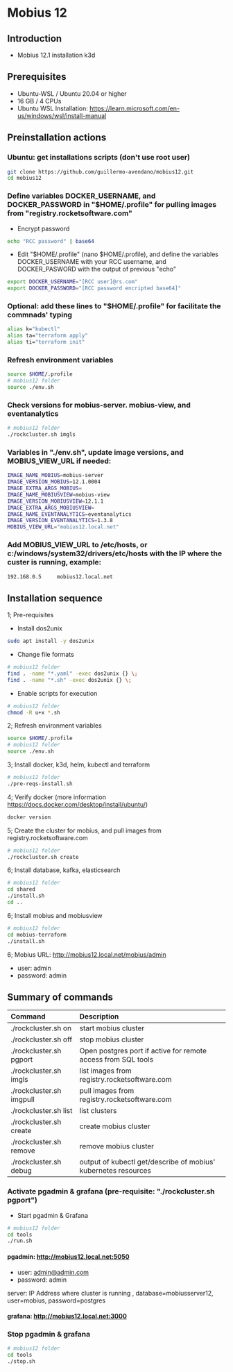 # Mobius 12

## Introduction

- Mobius 12.1 installation k3d

## Prerequisites

- Ubuntu-WSL / Ubuntu 20.04 or higher
- 16 GB / 4 CPUs
- Ubuntu WSL Installation: https://learn.microsoft.com/en-us/windows/wsl/install-manual

## Preinstallation actions
### Ubuntu: get installations scripts (don't use root user)
```bash
git clone https://github.com/guillermo-avendano/mobius12.git
cd mobius12
```
### Define variables DOCKER_USERNAME, and DOCKER_PASSWORD in "$HOME/.profile" for pulling images from "registry.rocketsoftware.com"
- Encrypt password
```bash
echo "RCC password" | base64
```
- Edit "$HOME/.profile" (nano $HOME/.profile), and define the variables DOCKER_USERNAME with your RCC username, and DOCKER_PASWORD with the output of previous "echo"
```bash
export DOCKER_USERNAME="[RCC user]@rs.com"
export DOCKER_PASSWORD="[RCC password encripted base64]"
```
### Optional: add these lines to "$HOME/.profile" for facilitate the commnads' typing
```bash
alias k="kubectl"
alias ta="terraform apply"
alias ti="terraform init"
```
### Refresh environment variables
```bash
source $HOME/.profile
# mobius12 folder
source ./env.sh
```
### Check versions for mobius-server. mobius-view, and eventanalytics
```bash
# mobius12 folder
./rockcluster.sh imgls
```

### Variables in "./env.sh", update image versions, and MOBIUS_VIEW_URL if needed:
```bash
IMAGE_NAME_MOBIUS=mobius-server
IMAGE_VERSION_MOBIUS=12.1.0004
IMAGE_EXTRA_ARGS_MOBIUS=
IMAGE_NAME_MOBIUSVIEW=mobius-view
IMAGE_VERSION_MOBIUSVIEW=12.1.1
IMAGE_EXTRA_ARGS_MOBIUSVIEW=
IMAGE_NAME_EVENTANALYTICS=eventanalytics
IMAGE_VERSION_EVENTANALYTICS=1.3.8
MOBIUS_VIEW_URL="mobius12.local.net"
```

###  Add MOBIUS_VIEW_URL to /etc/hosts, or c:/windows/system32/drivers/etc/hosts with the IP where the custer is running, example:
```bash
192.168.0.5     mobius12.local.net
```

## Installation sequence 

1; Pre-requisites
- Install dos2unix
```bash
sudo apt install -y dos2unix
```
- Change file formats
```bash
# mobius12 folder
find . -name "*.yaml" -exec dos2unix {} \;
find . -name "*.sh" -exec dos2unix {} \;
```
- Enable scripts for execution
```bash
# mobius12 folder
chmod -R u+x *.sh
```

2; Refresh environment variables
```bash
source $HOME/.profile
# mobius12 folder
source ./env.sh
```
3; Install docker, k3d, helm, kubectl and terraform
```bash
# mobius12 folder
./pre-reqs-install.sh
```
4; Verify docker (more information https://docs.docker.com/desktop/install/ubuntu/)
```bash
docker version
```
5; Create the cluster for mobius, and pull images from registry.rocketsoftware.com
```bash
# mobius12 folder
./rockcluster.sh create
```
6; Install database, kafka, elasticsearch
```bash
# mobius12 folder
cd shared
./install.sh
cd ..
```
6; Install mobius and mobiusview
```bash
# mobius12 folder
cd mobius-terraform
./install.sh
```
6; Mobius URL: http://mobius12.local.net/mobius/admin
- user: admin
- password: admin

## Summary of commands

| Command | Description |
|:---|:---|
| ./rockcluster.sh on | start mobius cluster |
| ./rockcluster.sh off | stop mobius cluster |
| ./rockcluster.sh pgport | Open postgres port if active for remote access from SQL tools |
| ./rockcluster.sh imgls | list images from registry.rocketsoftware.com |
| ./rockcluster.sh imgpull | pull images from registry.rocketsoftware.com |
| ./rockcluster.sh list | list clusters |
| ./rockcluster.sh create | create mobius cluster |
| ./rockcluster.sh remove | remove mobius cluster |
| ./rockcluster.sh debug | output of kubectl get/describe of mobius' kubernetes resources |


### Activate pgadmin & grafana (pre-requisite: "./rockcluster.sh pgport")
- Start pgadmin & Grafana
```bash
# mobius12 folder
cd tools
./run.sh
```
#### pgadmin: http://mobius12.local.net:5050
- user: admin@admin.com
- password: admin

server: IP Address where cluster is running , database=mobiusserver12, user=mobius, password=postgres
#### grafana: http://mobius12.local.net:3000

### Stop pgadmin & grafana
```bash
# mobius12 folder
cd tools
./stop.sh
```


